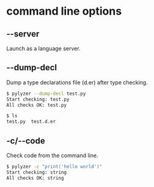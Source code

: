 # command line options

## --server

Launch as a language server.

## --dump-decl

Dump a type declarations file (d.er) after type checking.

```bash
$ pylyzer --dump-decl test.py
Start checking: test.py
All checks OK: test.py

$ ls
test.py  test.d.er
```

## -c/--code

Check code from the command line.

```bash
$ pylyzer -c "print('hello world')"
Start checking: string
All checks OK: string
```
